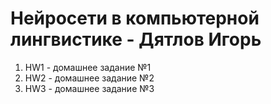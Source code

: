 # Нейросети в компьютерной лингвистике - Дятлов Игорь

1. HW1 - домашнее задание №1
2. HW2 - домашнее задание №2
3. HW3 - домашнее задание №3
